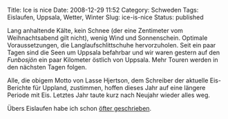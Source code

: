 Title: Ice is nice
Date: 2008-12-29 11:52
Category: Schweden
Tags: Eislaufen, Uppsala, Wetter, Winter
Slug: ice-is-nice
Status: published

Lang anhaltende Kälte, kein Schnee (der eine Zentimeter vom
Weihnachtsabend gilt nicht), wenig Wind und Sonnenschein. Optimale
Voraussetzungen, die Langlaufschlittschuhe hervorzuholen. Seit ein paar
Tagen sind die Seen um Uppsala befahrbar und wir waren gestern auf den
*Funbosjön* ein paar Kilometer östlich von Uppsala. Mehr Touren werden
in den nächsten Tagen folgen.

Alle, die obigem Motto von Lasse Hjertson, dem Schreiber der aktuelle
Eis-Berichte für Uppland, zustimmen, hoffen dieses Jahr auf eine längere
Periode mit Eis. Letztes Jahr taute kurz nach Neujahr wieder alles weg.

Übers Eislaufen habe ich schon [öfter
geschrieben](http://www.fiket.de/tag/eislaufen).

